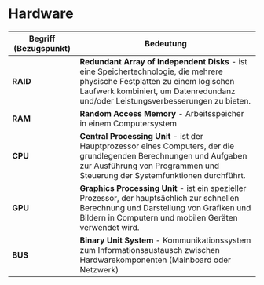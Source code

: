 # Hardware

| Begriff (Bezugspunkt) | Bedeutung |
|----------|----------|
| **RAID** | **Redundant Array of Independent Disks** - ist eine Speichertechnologie, die mehrere physische Festplatten zu einem logischen Laufwerk kombiniert, um Datenredundanz und/oder Leistungsverbesserungen zu bieten. |
| **RAM** | **Random Access Memory** - Arbeitsspeicher in einem Computersystem |
| **CPU** | **Central Processing Unit** - ist der Hauptprozessor eines Computers, der die grundlegenden Berechnungen und Aufgaben zur Ausführung von Programmen und Steuerung der Systemfunktionen durchführt. |
| **GPU** | **Graphics Processing Unit** -  ist ein spezieller Prozessor, der hauptsächlich zur schnellen Berechnung und Darstellung von Grafiken und Bildern in Computern und mobilen Geräten verwendet wird.|
| **BUS** | **Binary Unit System** - Kommunikationssystem zum Informationsaustausch zwischen Hardwarekomponenten (Mainboard oder Netzwerk)|